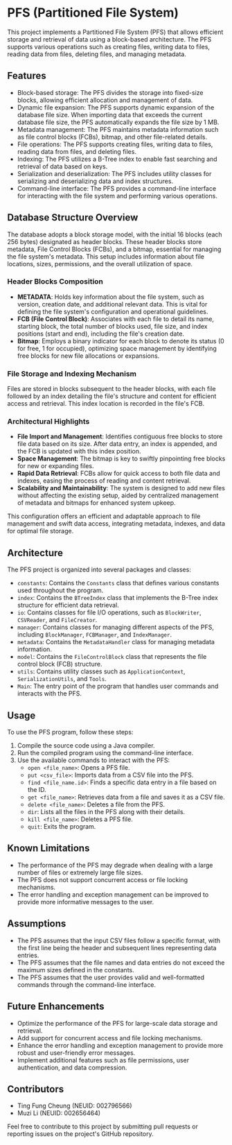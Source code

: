 # PFS (Partitioned File System)

This project implements a Partitioned File System (PFS) that allows efficient storage and retrieval of data using a block-based architecture. The PFS supports various operations such as creating files, writing data to files, reading data from files, deleting files, and managing metadata.

## Features

- Block-based storage: The PFS divides the storage into fixed-size blocks, allowing efficient allocation and management of data.
- Dynamic file expansion: The PFS supports dynamic expansion of the database file size. When importing data that exceeds the current database file size, the PFS automatically expands the file size by 1 MB.
- Metadata management: The PFS maintains metadata information such as file control blocks (FCBs), bitmap, and other file-related details.
- File operations: The PFS supports creating files, writing data to files, reading data from files, and deleting files.
- Indexing: The PFS utilizes a B-Tree index to enable fast searching and retrieval of data based on keys.
- Serialization and deserialization: The PFS includes utility classes for serializing and deserializing data and index structures.
- Command-line interface: The PFS provides a command-line interface for interacting with the file system and performing various operations.


## Database Structure Overview

The database adopts a block storage model, with the initial 16 blocks (each 256 bytes) designated as header blocks. These header blocks store metadata, File Control Blocks (FCBs), and a bitmap, essential for managing the file system's metadata. This setup includes information about file locations, sizes, permissions, and the overall utilization of space.

### Header Blocks Composition

- **METADATA**: Holds key information about the file system, such as version, creation date, and additional relevant data. This is vital for defining the file system's configuration and operational guidelines.
- **FCB (File Control Block)**: Associates with each file to detail its name, starting block, the total number of blocks used, file size, and index positions (start and end), including the file's creation date.
- **Bitmap**: Employs a binary indicator for each block to denote its status (0 for free, 1 for occupied), optimizing space management by identifying free blocks for new file allocations or expansions.

### File Storage and Indexing Mechanism

Files are stored in blocks subsequent to the header blocks, with each file followed by an index detailing the file's structure and content for efficient access and retrieval. This index location is recorded in the file's FCB.

### Architectural Highlights

- **File Import and Management**: Identifies contiguous free blocks to store file data based on its size. After data entry, an index is appended, and the FCB is updated with this index position.
- **Space Management**: The bitmap is key to swiftly pinpointing free blocks for new or expanding files.
- **Rapid Data Retrieval**: FCBs allow for quick access to both file data and indexes, easing the process of reading and content retrieval.
- **Scalability and Maintainability**: The system is designed to add new files without affecting the existing setup, aided by centralized management of metadata and bitmaps for enhanced system upkeep.

This configuration offers an efficient and adaptable approach to file management and swift data access, integrating metadata, indexes, and data for optimal file storage.


## Architecture

The PFS project is organized into several packages and classes:

- `constants`: Contains the `Constants` class that defines various constants used throughout the program.
- `index`: Contains the `BTreeIndex` class that implements the B-Tree index structure for efficient data retrieval.
- `io`: Contains classes for file I/O operations, such as `BlockWriter`, `CSVReader`, and `FileCreator`.
- `manager`: Contains classes for managing different aspects of the PFS, including `BlockManager`, `FCBManager`, and `IndexManager`.
- `metadata`: Contains the `MetadataHandler` class for managing metadata information.
- `model`: Contains the `FileControlBlock` class that represents the file control block (FCB) structure.
- `utils`: Contains utility classes such as `ApplicationContext`, `SerializationUtils`, and `Tools`.
- `Main`: The entry point of the program that handles user commands and interacts with the PFS.

## Usage

To use the PFS program, follow these steps:

1. Compile the source code using a Java compiler.
2. Run the compiled program using the command-line interface.
3. Use the available commands to interact with the PFS:
    - `open <file_name>`: Opens a PFS file.
    - `put <csv_file>`: Imports data from a CSV file into the PFS.
    - `find <file_name.id>`: Finds a specific data entry in a file based on the ID.
    - `get <file_name>`: Retrieves data from a file and saves it as a CSV file.
    - `delete <file_name>`: Deletes a file from the PFS.
    - `dir`: Lists all the files in the PFS along with their details.
    - `kill <file_name>`: Deletes a PFS file.
    - `quit`: Exits the program.

## Known Limitations

- The performance of the PFS may degrade when dealing with a large number of files or extremely large file sizes.
- The PFS does not support concurrent access or file locking mechanisms.
- The error handling and exception management can be improved to provide more informative messages to the user.

## Assumptions

- The PFS assumes that the input CSV files follow a specific format, with the first line being the header and subsequent lines representing data entries.
- The PFS assumes that the file names and data entries do not exceed the maximum sizes defined in the constants.
- The PFS assumes that the user provides valid and well-formatted commands through the command-line interface.

## Future Enhancements

- Optimize the performance of the PFS for large-scale data storage and retrieval.
- Add support for concurrent access and file locking mechanisms.
- Enhance the error handling and exception management to provide more robust and user-friendly error messages.
- Implement additional features such as file permissions, user authentication, and data compression.

## Contributors

- Ting Fung Cheung (NEUID: 002796566)
- Muzi Li (NEUID: 002656464)

Feel free to contribute to this project by submitting pull requests or reporting issues on the project's GitHub repository.